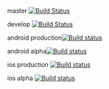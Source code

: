 master [![Build Status](https://travis-ci.com/TransportSystems2/Frontend.svg?branch=develop)](https://travis-ci.com/TransportSystems2/Frontend)

 develop [![Build Status](https://travis-ci.com/TransportSystems2/Frontend.svg?branch=master)](https://travis-ci.com/TransportSystems2/Frontend)

android production[![Build status](https://build.appcenter.ms/v0.1/apps/b0b8143d-f8e0-4288-87ad-78bb837d1733/branches/master/badge)](https://appcenter.ms)

android alpha[![Build status](https://build.appcenter.ms/v0.1/apps/b0b8143d-f8e0-4288-87ad-78bb837d1733/branches/develop/badge)](https://appcenter.ms)

ios production [![Build status](https://build.appcenter.ms/v0.1/apps/0114c21d-ce56-496f-ac12-2c49616c49d9/branches/master/badge)](https://appcenter.ms)

ios alpha [![Build status](https://build.appcenter.ms/v0.1/apps/0114c21d-ce56-496f-ac12-2c49616c49d9/branches/develop/badge)](https://appcenter.ms)